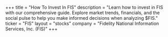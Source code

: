 +++
title = "How To Invest In FIS"
description = "Learn how to invest in FIS with our comprehensive guide. Explore market trends, financials, and the social pulse to help you make informed decisions when analyzing $FIS."
ticker = "FIS"
layout = "stocks"
company = "Fidelity National Information Services, Inc. (FIS)"
+++


